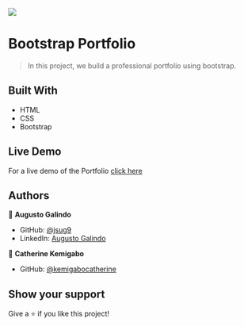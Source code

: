 ![](https://img.shields.io/badge/Microverse-blueviolet)

# Bootstrap Portfolio

> In this project, we build a professional portfolio using bootstrap.


## Built With

- HTML
- CSS
- Bootstrap

## Live Demo

For a live demo of the Portfolio [click here](https://jsug9.github.io/Bootstrap-Portfolio/)

## Authors

👤 **Augusto Galindo**

- GitHub: [@jsug9](https://github.com/jsug9)
- LinkedIn: [Augusto Galindo](https://www.linkedin.com/in/augustogalindo/)


👤 **Catherine Kemigabo**

- GitHub: [@kemigabocatherine](https://github.com/kemigabocatherine)

## Show your support

Give a ⭐️ if you like this project!